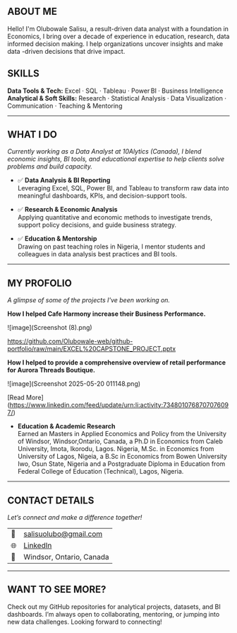 ## ABOUT ME
Hello! I'm Olubowale Salisu, a result-driven data analyst with a foundation in Economics, I bring over a decade of experience in education, research, data informed decision making. I help organizations uncover insights and make data -driven decisions that drive impact.  

## SKILLS
**Data Tools & Tech:** Excel · SQL · Tableau · Power BI · Business Intelligence  
**Analytical & Soft Skills:** Research · Statistical Analysis · Data Visualization · Communication · Teaching & Mentoring

---

## WHAT I DO  
*Currently working as a Data Analyst at 10Alytics (Canada), I blend economic insights, BI tools, and educational expertise to help clients solve problems and build capacity.*

- ✅ **Data Analysis & BI Reporting**  
  Leveraging Excel, SQL, Power BI, and Tableau to transform raw data into meaningful dashboards, KPIs, and decision-support tools.

- ✅ **Research & Economic Analysis**  
  Applying quantitative and economic methods to investigate trends, support policy decisions, and guide business strategy.

- ✅ **Education & Mentorship**  
  Drawing on past teaching roles in Nigeria, I mentor students and colleagues in data analysis best practices and BI tools.

---

## MY PROFOLIO 
*A glimpse of some of the projects I've been working on.*

  **How I helped Cafe Harmony increase their Business Performance.**

  ![image](Screenshot (8).png)
  
  https://github.com/Olubowale-web/github-portfolio/raw/main/EXCEL%20CAPSTONE_PROJECT.pptx

**How I helped to provide a comprehensive overview of retail performance for Aurora Threads Boutique.**

  ![image](Screenshot 2025-05-20 011148.png)

  [Read More] (https://www.linkedin.com/feed/update/urn:li:activity:7348010768707076097/)
  
- **Education & Academic Research**  
  Earned an Masters in Applied Economics and Policy from the University of Windsor, Windsor,Ontario, Canada, a Ph.D in Economics from Caleb University, Imota, Ikorodu, Lagos. Nigeria, M.Sc. in Economics from University of Lagos, Nigeia, a B.Sc in Economics from Bowen University Iwo, Osun State, Nigeria and a Postgraduate Diploma in Education from Federal College of Education (Technical), Lagos, Nigeria. 



---

## CONTACT DETAILS  
*Let’s connect and make a difference together!*

| | |
|--|--|
| 📧 | <salisuolubo@gmail.com> |
| 🌐 | [LinkedIn](https://www.linkedin.com/in/olubowale-salisu) |
| 📍 | Windsor, Ontario, Canada |

---

## WANT TO SEE MORE?  
Check out my GitHub repositories for analytical projects, datasets, and BI dashboards. I’m always open to collaborating, mentoring, or jumping into new data challenges. Looking forward to connecting!


